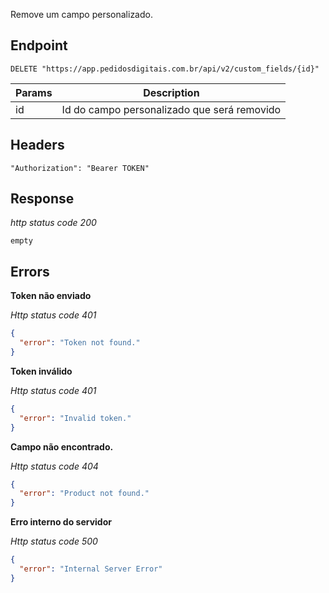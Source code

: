 Remove um campo personalizado.

## Endpoint

```
DELETE "https://app.pedidosdigitais.com.br/api/v2/custom_fields/{id}"
```

| Params | Description                     |
| ------ | ------------------------------- |
| id     | Id do campo personalizado que será removido |

## Headers

```
"Authorization": "Bearer TOKEN"
```

## Response

_http status code 200_

```
empty
```

## Errors

**Token não enviado**

_Http status code 401_

```json
{
  "error": "Token not found."
}
```

**Token inválido**

_Http status code 401_

```json
{
  "error": "Invalid token."
}
```

**Campo não encontrado.**

_Http status code 404_

```json
{
  "error": "Product not found."
}
```

**Erro interno do servidor**

_Http status code 500_

```json
{
  "error": "Internal Server Error"
}
```
